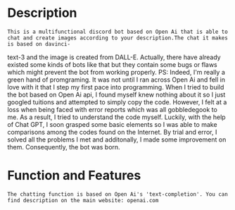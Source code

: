 # Description
    This is a multifunctional discord bot based on Open Ai that is able to chat and create images according to your description.The chat it makes is based on davinci-
text-3 and the image is created from DALL-E.
Actually, there have already existed some kinds of bots like that but they contain some bugs or flaws which might prevent the bot from working properly.
PS: Indeed, I'm really a green hand of promgraming. It was not until I ran across Open Ai and fell in love with it that I step my first pace into programming. When I tried to build the bot based on Open Ai api, I found myself knew nothing about it so I just googled tuitions and attempted to simply copy the code. However, I felt at a loss when being faced with error reports which was all gobbledegook to me. As a result, I tried to understand the code myself. Luckily, with the help of Chat GPT, I soon grasped some basic elements so I was able to make comparisons among the codes found on the Internet. By trial and error, I solved all the problems I met and additonally, I made some improvement on them. Consequently, the bot was born.
# Function and Features
    The chatting function is based on Open Ai's 'text-completion'. You can find description on the main website: openai.com
